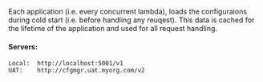 Each application (i.e. every concurrent lambda), loads the configuraions during cold start (i.e. before handling any reuqest). This data is cached for the lifetime of the application and used for all request handling. 

#### Servers:
    Local:  http://localhost:5001/v1
    UAT:    http://cfgmgr.uat.myorg.com/v2

